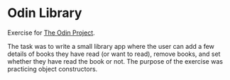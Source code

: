 # Odin Library

Exercise for [The Odin Project](https://www.theodinproject.com/lessons/node-path-javascript-library).

The task was to write a small library app where the user can add a few details of books they have read (or want to read), remove books, and set whether they have read the book or not. The purpose of the exercise was practicing object constructors.